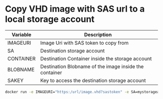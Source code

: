 # Copy VHD image with SAS url to a local storage account

| Variable | Description |
| ------------- | ------------- 
|IMAGEURI|Image Uri with SAS token to copy from|
|SA|Destination storage account|
|CONTAINER|Destination Container inside the storage account|
|BLOBNAME|Destination Blobname of the image inside the container|
|SAKEY|Key to access the destination storage account|


```bash
docker run -e IMAGEURI="https:/url/image.vhd?sastoken" -e SA=mystorageaccount -e CONTAINER=mycontainer -e BLOBNAME=myimage.vhd -e SAKEY="12345" dfalkner/azure-copy-image-sas
```` 